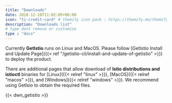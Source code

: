 ```yaml
---
title: "Downloads"
date: 2018-12-28T11:02:05+06:00
icon: "ti-credit-card" # themify icon pack : https://themify.me/themify-icons
description: "Downloads list"
# type dont remove or customize
type : "docs"
---
```



Currently <strong>GetIstio</strong> runs on Linux and MacOS. Please follow [GetIstio Install and Update Page]({{< ref "/getistio-cli/install-and-update-of-getistio" >}}) to deploy the product.

There are additional pages that allow download of <strong>Istio distributions and istioctl</strong> binaries for [Linux]({{< relref "linux" >}}), [MacOS]({{< relref "macos" >}}), and [Windows]({{< relref "windows" >}}). We recommend using GetIsio to obtain the required files.

{{< dwn_getistio >}}